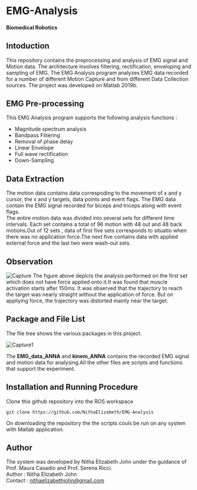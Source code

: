 # EMG-Analysis
#### Biomedical Robotics
## Intoduction
This repository contains the preprocessing and analysis of EMG signal and Motion data. The architecture involves filtering, rectification, enveloping and sampling of EMG.
The EMG Analysis program analyzes EMG data recorded for a number of different Motion Capture and from different Data Collection sources.
The project was developed on Matlab 2019b. 
## EMG Pre-processing
This EMG Analysis program supports the following analysis functions :
* Magnitude spectrum analysis
* Bandpass Filtering
* Removal of phase delay
* Linear Envelope 
* Full wave rectification
* Down-Sampling

## Data Extraction 
The motion data contains data correspoding to the movement of x and y cursor, the x and y targets, data points and event flags. The EMG data contain the EMG signal recorded for biceps and triceps along with event flags. \
The entire motion data was divided into several sets for different time intervals. Each set contains a total of 96 motion with 48 out and 48 back motions.Out of 12 sets , data of first five sets corresponds to situatio when there was no application force.The next five contains data with applied external force and the last two were wash-out sets. 

## Observation
![Capture](https://user-images.githubusercontent.com/47361086/99583839-92b91580-29fd-11eb-9d02-5563798688ca.PNG)
The figure above depicts the analysis performed on the first set which does not have force applied onto it.It was found that muscle activation starts after 150ms. It was observed that the trajectory to reach the target was nearly straight without the application of force. But on appliying force, the trajectory was distorted mainly near the target.
## Package and File List
The file tree shows the various packages in this project.

![Capture1](https://user-images.githubusercontent.com/47361086/99588463-078f4e00-2a04-11eb-9cb3-5d4187a20a4a.PNG)


The **EMG_data_ANNA**  and **kinem_ANNA**  contains the recorded EMG signal and motion data for analysing.All the other files are scripts and functions that support the experiment.
## Installation and Running Procedure
Clone this github repository into the ROS workspace
```
git clone https://github.com/NithaElizabeth/EMG-Analysis
```
On downloading the repository the the scripts couls be run on any system with Matlab application.


## Author
The system was developed by Nitha Elizabeth John under the guidance of Prof. Maura Casadio and Prof. Serena Ricci. \
Author  : Nitha Elizabeth John\
Contact : nithaelizabethjohn@gmail.com
